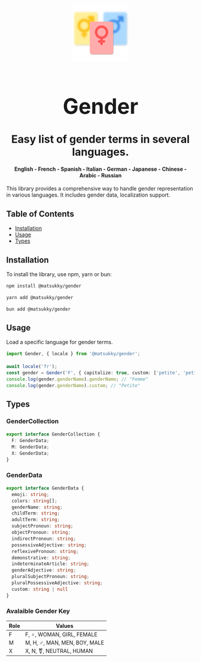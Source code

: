 <div align="center">
    <h1 style="border-bottom: none">
        <img src="./icon.svg" width="150" height="150">
        <b>
            <h1>Gender</h1>
        </b>
        Easy list of gender terms in several languages.
        <br>
        <h4>English - French - Spanish - Italian - German - Japanese - Chinese - Arabic - Russian</h4>
    </h1>
</div>

This library provides a comprehensive way to handle gender representation in various languages. It includes gender data, localization support.

## Table of Contents

- [Installation](#installation)
- [Usage](#usage)
- [Types](#types)

## Installation

To install the library, use npm, yarn or bun:

```bash
npm install @matsukky/gender
```
```bash
yarn add @matsukky/gender
```
```bash
bun add @matsukky/gender
```

## Usage

Load a specific language for gender terms.

```typescript
import Gender, { locale } from '@matsukky/gender';

await locale('fr');
const gender = Gender('F', { capitalize: true, custom: ['petite', 'petit·e', 'petit'] })
console.log(gender.genderName).genderName; // "Femme"
console.log(gender.genderName).custom; // "Petite"

```

## Types

### GenderCollection

```typescript
export interface GenderCollection {
  F: GenderData;
  M: GenderData;
  X: GenderData;
}
```

### GenderData

```typescript
export interface GenderData {
  emoji: string;
  colors: string[];
  genderName: string;
  childTerm: string;
  adultTerm: string;
  subjectPronoun: string;
  objectPronoun: string;
  indirectPronoun: string;
  possessiveAdjective: string;
  reflexivePronoun: string;
  demonstrative: string;
  indeterminateArticle: string;
  genderAdjective: string;
  pluralSubjectPronoun: string;
  pluralPossessiveAdjective: string;
  custom: string | null
}
```

### Avalaible Gender Key
| Role | Values                                    |
|------|-------------------------------------------|
| F    | F, ♀, WOMAN, GIRL, FEMALE                |
| M    | M, H, ♂, MAN, MEN, BOY, MALE             |
| X    | X, N, ⚧, NEUTRAL, HUMAN                  |
